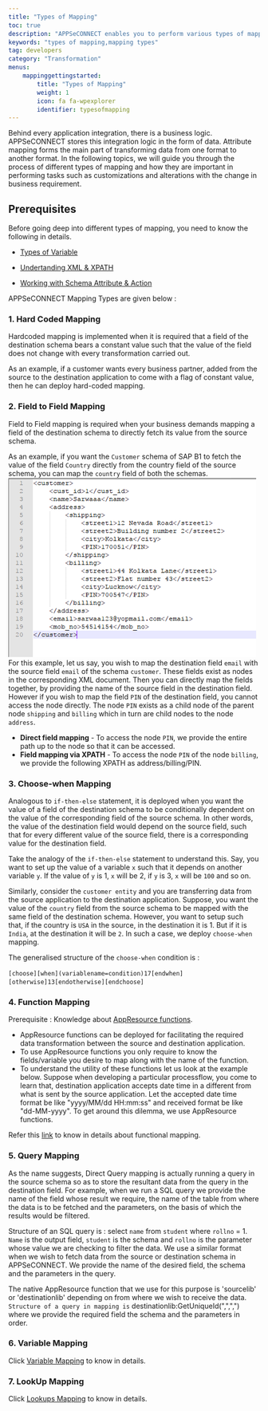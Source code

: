 ```yaml
---
title: "Types of Mapping"
toc: true
description: "APPSeCONNECT enables you to perform various types of mapping during transformation."
keywords: "types of mapping,mapping types"
tag: developers
category: "Transformation"
menus: 
    mappinggettingstarted:        
        title: "Types of Mapping"
        weight: 1
        icon: fa fa-wpexplorer
        identifier: typesofmapping
---
```


Behind every application integration, there is a business logic. APPSeCONNECT stores this integration 
logic in the form of data. Attribute mapping forms the main part of transforming data from one format 
to another format. In the following topics, we will guide you through the process of different types of mapping and how they 
are important in performing tasks such as customizations and alterations with the change in business requirement. 

## Prerequisites

Before going deep into different types of mapping, you need to know the following in details. 

* [Types of Variable](/transformation/types-of-variable/)

* [Undertanding XML & XPATH](/transformation/understanding-xml-and-xpath/)

* [Working with Schema Attribute & Action](/transformation/working-with-schemas-action-filter/)

APPSeCONNECT Mapping Types are given below :

### 1. Hard Coded Mapping 

Hardcoded mapping is implemented when it is required that a field of the destination schema bears a 
constant value such that the value of the field does not change with every transformation carried out.

As an example, if a customer wants every business partner, added from the source to the destination application to come with a flag of constant value, 
then he can deploy hard-coded mapping.

### 2. Field to Field Mapping 

Field to Field mapping is required when your business demands mapping a field of the destination schema to directly fetch 
its value from the source schema. 

As an example, if you want the `Customer` schema of SAP B1 to fetch the value of the field `Country` directly from the country field of the source schema, 
you can map the `country` field of both the schemas.   
![field-field-mapping](/staticfiles/Transformation/media/field-field-mapping.png)       
For this example, let us say, you wish to map the destination field `email` with the source field `email` of the schema `customer`. 
These fields exist as nodes in the corresponding XML document. Then you can directly map the fields together, by providing the name 
of the source field in the destination field. However if you wish to map the field `PIN` of the destination field, you cannot access the node directly. 
The node `PIN` exists as a child node of the parent node `shipping` and `billing` which in turn are child nodes to the node 
`address`. 

- **Direct field mapping** - To access the node `PIN`, we provide the entire path up to the node so that it can be accessed.    
- **Field mapping via XPATH** - To access the node `PIN` of the node `billing`, we provide the following XPATH as address/billing/PIN.  

### 3. Choose-when Mapping 

Analogous to `if-then-else` statement, it is deployed when you want the value of a field 
of the destination schema to be conditionally dependent on the value of the corresponding field of the source schema. 
In other words, the value of the destination field would depend on the source field, such that for every different value
of the source field, there is a corresponding value for the destination field.

Take the analogy of the `if-then-else` statement to understand this. 
Say, you want to set up the value of a variable `x` such that it depends on another variable `y`. If the value of `y` is 1, `x` will be 2, if `y` is 3,
`x` will be `100` and so on.

Similarly, consider the `customer entity` and you are transferring data from the source application to the destination application. 
Suppose, you want the value of the `country` field from the source schema to be mapped with the same field of the destination schema. 
However, you want to setup such that, if the country is `USA` in the source, in the destination it is 1. 
But if it is `India`, at the destination it will be `2`. In such a case, we deploy `choose-when` mapping.

The generalised structure of the `choose-when` condition is :

`[choose][when](variablename=condition)17[endwhen][otherwise]13[endotherwise][endchoose]`

### 4. Function Mapping 

Prerequisite : Knowledge about [AppResource functions](/transformation/using-library-methods/).

* AppResource functions can be deployed for facilitating the required data transformation between the source and destination application.
* To use AppResource functions you only require to know the fields/variable you desire to map along with the name of the function.
* To understand the utility of these functions let us look at the example below.
Suppose when developing a particular processflow, you come to learn that, destination application accepts date time in a different from 
what is sent by the source application. Let the accepted date time format be like "yyyy/MM/dd HH:mm:ss" and received format be like "dd-MM-yyyy". To get around this dilemma, we use AppResource functions.

Refer this [link](https://www.youtube.com/watch?v=mwcLjXwu6fQ&t=0s&index=5&list=PLSZUUcH5fP9_msXnLwdGp0Mb4Bu0i0g-y) to know in details about functional mapping. 

### 5. Query Mapping

As the name suggests, Direct Query mapping is actually running a query in the source schema so as to store the resultant data from the query in the destination field.
For example, when we run a SQL query we provide the name of the field whose result we require, the name of the table from where the data is to be fetched and the parameters, on the basis of which the results would be filtered.

Structure of an SQL query is : select `name` from `student` where `rollno` = 1.
`Name` is the output field, `student` is the schema and `rollno` is the parameter whose value we are checking to filter the data.
We use a similar format when we wish to fetch data from the source or destination schema in APPSeCONNECT. 
We provide the name of the desired field, the schema and the parameters in the query.

The native AppResource function that we use for this purpose is 'sourcelib' or 'destinationlib' depending on from where we wish to receive the data.
`Structure of a query in mapping is`
destinationlib:GetUniqueId(",",",") where we provide the required field the schema and the parameters in order.

### 6. Variable Mapping 

Click [Variable Mapping](/processflow/defining-variables-in-processflow-mapping/) to know in details.

### 7. LookUp Mapping 

Click [Lookups Mapping](/deployment/implementing-lookup-in-mapping/#prerequisites-for-mapping-lookups) to know in details.


